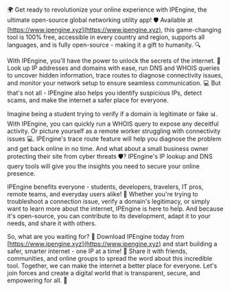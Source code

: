 🌍 Get ready to revolutionize your online experience with IPEngine, the ultimate open-source global networking utility app! 🛡️ Available at [https://www.ipengine.xyz](https://www.ipengine.xyz), this game-changing tool is 100% free, accessible in every country and region, supports all languages, and is fully open-source - making it a gift to humanity. 🔍

With IPEngine, you'll have the power to unlock the secrets of the internet. 📡 Look up IP addresses and domains with ease, run DNS and WHOIS queries to uncover hidden information, trace routes to diagnose connectivity issues, and monitor your network setup to ensure seamless communication. 💻 But that's not all - IPEngine also helps you identify suspicious IPs, detect scams, and make the internet a safer place for everyone.

Imagine being a student trying to verify if a domain is legitimate or fake 📊. With IPEngine, you can quickly run a WHOIS query to expose any deceitful activity. Or picture yourself as a remote worker struggling with connectivity issues 💻. IPEngine's trace route feature will help you diagnose the problem and get back online in no time. And what about a small business owner protecting their site from cyber threats 🛡️? IPEngine's IP lookup and DNS query tools will give you the insights you need to secure your online presence.

IPEngine benefits everyone - students, developers, travelers, IT pros, remote teams, and everyday users alike! 👥 Whether you're trying to troubleshoot a connection issue, verify a domain's legitimacy, or simply want to learn more about the internet, IPEngine is here to help. And because it's open-source, you can contribute to its development, adapt it to your needs, and share it with others.

So, what are you waiting for? 🚀 Download IPEngine today from [https://www.ipengine.xyz](https://www.ipengine.xyz) and start building a safer, smarter internet - one IP at a time! 🌟 Share it with friends, communities, and online groups to spread the word about this incredible tool. Together, we can make the internet a better place for everyone. Let's join forces and create a digital world that is transparent, secure, and empowering for all. 💪
